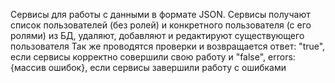 Сервисы для работы с данными в формате JSON. Сервисы получают список пользователей (без ролей) и конкретного пользователя (с его ролями) из БД, удаляют, добавляют и редактируют существующего пользователя
Так же проводятся проверки и возвращается ответ: "true", если сервисы корректно совершили свою работу и "false", errors:{массив ошибок}, если сервисы завершили работу с ошибками
